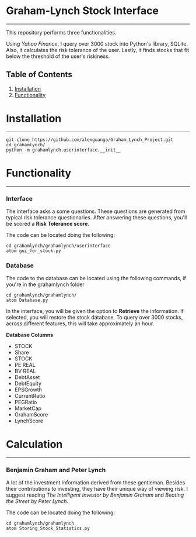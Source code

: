 # Graham-Lynch Stock Interface
***

This repository performs three functionalities.

Using *Yahoo Finance*, I query over 3000 stock into Python's library, SQLite. Also, it calculates the risk tolerance of the user. Lastly, it finds stocks that fit below the threshold of the user's riskiness.

## Table of Contents
1. [Installation][Install]
2. [Functionality][Functionality]



# Installation
***
```
git clone https://github.com/alexguanga/Graham_Lynch_Project.git
cd grahamlynch/
python -m grahamlynch.userinterface.__init__
```

# Functionality
***
### Interface
The interface asks a some questions. These questions are generated from typical risk tolerance questionaries. After answering these questions, you'll be scored a __Risk Tolerance score__.  

The code can be located doing the following:
```
cd grahamlynch/grahamlynch/userinterface
atom gui_for_stock.py
```

### Database
The code to the database can be located using the following commands, if you're in the grahamlynch folder
```
cd grahamlynch/grahamlynch/
atom Database.py
```
In the interface, you will be given the option to **Retrieve** the information. If selected, you will restore the stock database. To query over 3000 stocks, across different features, this will take approximately an hour.

**Database Columns**
- STOCK
- Share
- STOCK
- PE REAL
- BV REAL
- DebtAsset
- DebtEquity
- EPSGrowth
- CurrentRatio
- PEGRatio
- MarketCap
- GrahamScore
- LynchScore

# Calculation
***
### Benjamin Graham and Peter Lynch
A lot of the investment information derived from these gentleman. Besides their contributions to investing, they have their unique way of viewing risk. I suggest reading _The Intelligent Investor by Benjamin Graham_ and _Beating the Street by Peter Lynch_.

The code can be located doing the following:
```
cd grahamlynch/grahamlynch
atom Storing_Stock_Statistics.py
```



[Install]: #Installation
[Functionality]: #Functionality
